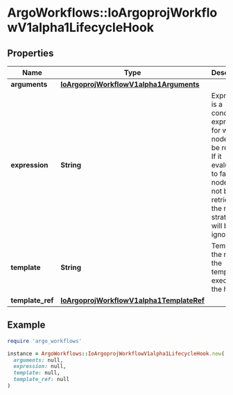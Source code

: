 # ArgoWorkflows::IoArgoprojWorkflowV1alpha1LifecycleHook

## Properties

| Name | Type | Description | Notes |
| ---- | ---- | ----------- | ----- |
| **arguments** | [**IoArgoprojWorkflowV1alpha1Arguments**](IoArgoprojWorkflowV1alpha1Arguments.md) |  | [optional] |
| **expression** | **String** | Expression is a condition expression for when a node will be retried. If it evaluates to false, the node will not be retried and the retry strategy will be ignored | [optional] |
| **template** | **String** | Template is the name of the template to execute by the hook |  |
| **template_ref** | [**IoArgoprojWorkflowV1alpha1TemplateRef**](IoArgoprojWorkflowV1alpha1TemplateRef.md) |  | [optional] |

## Example

```ruby
require 'argo_workflows'

instance = ArgoWorkflows::IoArgoprojWorkflowV1alpha1LifecycleHook.new(
  arguments: null,
  expression: null,
  template: null,
  template_ref: null
)
```

